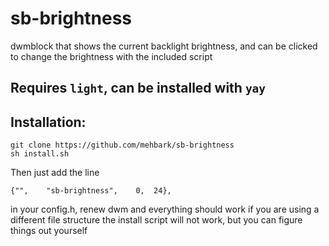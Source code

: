 # sb-brightness
dwmblock that shows the current backlight brightness, and can be clicked to change the brightness with the included script
## Requires `light`, can be installed with `yay`
## Installation:
```
git clone https://github.com/mehbark/sb-brightness
sh install.sh
```
Then just add the line 
```
{"",	"sb-brightness",	0,	24},
```
in your config.h, renew dwm and everything should work if you are using a different file structure the install script will not work, but you can figure things out yourself
